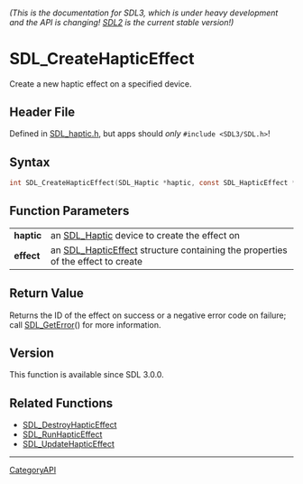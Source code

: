 ###### (This is the documentation for SDL3, which is under heavy development and the API is changing! [SDL2](https://wiki.libsdl.org/SDL2/) is the current stable version!)
# SDL_CreateHapticEffect

Create a new haptic effect on a specified device.

## Header File

Defined in [SDL_haptic.h](https://github.com/libsdl-org/SDL/blob/main/include/SDL3/SDL_haptic.h), but apps should _only_ `#include <SDL3/SDL.h>`!

## Syntax

```c
int SDL_CreateHapticEffect(SDL_Haptic *haptic, const SDL_HapticEffect *effect);

```

## Function Parameters

|                |                                                                                                     |
| -------------- | --------------------------------------------------------------------------------------------------- |
| **haptic**     | an [SDL_Haptic](SDL_Haptic) device to create the effect on                                          |
| **effect**     | an [SDL_HapticEffect](SDL_HapticEffect) structure containing the properties of the effect to create |

## Return Value

Returns the ID of the effect on success or a negative error code on
failure; call [SDL_GetError](SDL_GetError)() for more information.

## Version

This function is available since SDL 3.0.0.

## Related Functions

* [SDL_DestroyHapticEffect](SDL_DestroyHapticEffect)
* [SDL_RunHapticEffect](SDL_RunHapticEffect)
* [SDL_UpdateHapticEffect](SDL_UpdateHapticEffect)

----
[CategoryAPI](CategoryAPI)

